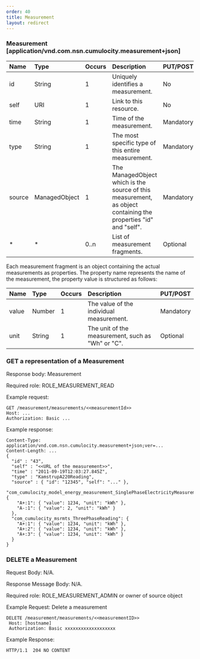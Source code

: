 ```yaml
---
order: 40
title: Measurement
layout: redirect
---
```


### Measurement [application/vnd.com.nsn.cumulocity.measurement+json]

|Name|Type|Occurs|Description|PUT/POST|
|:---|:---|:-----|:----------|:-------|
|id|String|1|Uniquely identifies a measurement.|No|
|self|URI|1|Link to this resource.|No|
|time|String|1|Time of the measurement.|Mandatory|
|type|String|1|The most specific type of this entire measurement.|Mandatory|
|source|ManagedObject|1|The ManagedObject which is the source of this measurement, as object containing the properties "id" and "self".|Mandatory|
|\*|\*|0..n|List of measurement fragments.|Optional|

Each measurement fragment is an object containing the actual measurements as properties. The property name represents the name of the measurement, the property value is structured as follows:

|Name|Type|Occurs|Description|PUT/POST|
|:---|:---|:-----|:----------|:-------|
|value|Number|1|The value of the individual measurement.|Mandatory|
|unit|String|1|The unit of the measurement, such as "Wh" or "C".|Optional|

### GET a representation of a Measurement

Response body: Measurement

Required role: ROLE\_MEASUREMENT\_READ

Example request:

    GET /measurement/measurements/<<measurementId>>
	Host: ...
	Authorization: Basic ...

Example response:

    Content-Type: application/vnd.com.nsn.cumulocity.measurement+json;ver=...
    Content-Length: ...
    {
      "id" : "43",
      "self" : "<<URL of the measurement>>",
      "time" : "2011-09-19T12:03:27.845Z",
      "type" : "KamstrupA220Reading",
      "source" : { "id": "12345", "self": "..." },
      "com_cumulocity_model_energy_measurement_SinglePhaseElectricityMeasurement": {
        "A+:1": { "value": 1234, "unit": "kWh" },
        "A-:1": { "value": 2, "unit": "kWh" }
      },
      "com_cumulocity_msrmts_ThreePhaseReading": {
        "A+:1": { "value": 1234, "unit": "kWh" },
        "A+:2": { "value": 1234, "unit": "kWh" },
        "A+:3": { "value": 1234, "unit": "kWh" }
      }
    }

### DELETE a Measurement

Request Body: N/A.

Response Message Body: N/A.

Required role: ROLE\_MEASUREMENT\_ADMIN or owner of source object

Example Request: Delete a measurement

    DELETE /measurement/measurements/<<measurementID>>
     Host: [hostname]
     Authorization: Basic xxxxxxxxxxxxxxxxxxx

Example Response:

    HTTP/1.1  204 NO CONTENT